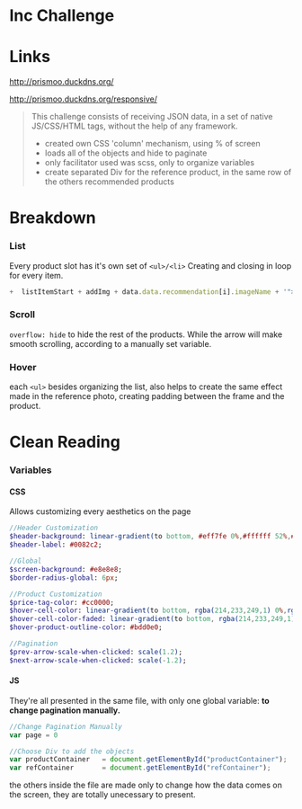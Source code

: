 # Inc Challenge

# Links
http://prismoo.duckdns.org/

http://prismoo.duckdns.org/responsive/


>   This challenge consists of receiving JSON data, in a set of native JS/CSS/HTML tags, without the help of any framework.
>
> * created own CSS 'column' mechanism, using % of screen
> * loads all of the objects and hide to paginate
> * only facilitator used was scss, only to organize variables
> * create separated Div for the reference product, in the same row of the others recommended products

# Breakdown

### List
Every product slot has it's own set of ```<ul>/<li>``` Creating and closing in loop for every item. 

```javascript
+  listItemStart + addImg + data.data.recommendation[i].imageName + '">' + listItemEnd
```

### Scroll
```overflow: hide``` to hide the rest of the products. While the arrow will make smooth scrolling, according to a manually set variable.

### Hover
each ```<ul>``` besides organizing the list, also helps to create the same effect made in the reference photo, creating padding between
the frame and the product.

# Clean Reading

### Variables

#### CSS

Allows customizing every aesthetics on the page
```sass
//Header Customization
$header-background: linear-gradient(to bottom, #eff7fe 0%,#ffffff 52%,#eff7fe 52%,#ffffff 52%,#eff7fe 100%);
$header-label: #0082c2;

//Global
$screen-background: #e8e8e8;
$border-radius-global: 6px;

//Product Customization
$price-tag-color: #cc0000;
$hover-cell-color: linear-gradient(to bottom, rgba(214,233,249,1) 0%,rgba(255,255,255,1) 100%);
$hover-cell-color-faded: linear-gradient(to bottom, rgba(214,233,249,1) 0%,rgba(255,255,255,1) 0%);
$hover-product-outline-color: #bdd0e0;

//Pagination
$prev-arrow-scale-when-clicked: scale(1.2);
$next-arrow-scale-when-clicked: scale(-1.2);
```

#### JS

They're all presented in the same file, with only one global variable: **to change pagination manually.**

```javascript
//Change Pagination Manually
var page = 0

//Choose Div to add the objects
var productContainer   = document.getElementById("productContainer");
var refContainer       = document.getElementById("refContainer");
```

the others inside the file are made only to change how the data comes on the screen, they are totally unecessary to present.
